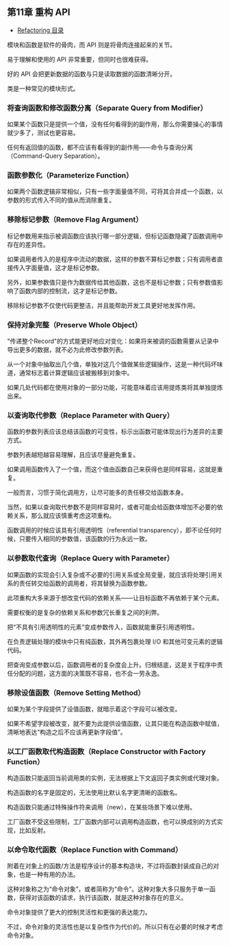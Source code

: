 ## 第11章 重构 API

- [Refactoring 目录](./index.md)

模块和函数是软件的骨肉，而 API 则是将骨肉连接起来的关节。

易于理解和使用的 API 非常重要，但同时也很难获得。

好的 API 会把更新数据的函数与只是读取数据的函数清晰分开。

类是一种常见的模块形式。

### 将查询函数和修改函数分离（Separate Query from Modifier）

如果某个函数只是提供一个值，没有任何看得到的副作用，那么你需要操心的事情就少多了，测试也更容易。

任何有返回值的函数，都不应该有看得到的副作用——命令与查询分离（Command-Query Separation）。

### 函数参数化（Parameterize Function）

如果两个函数逻辑非常相似，只有一些字面量值不同，可将其合并成一个函数，以参数的形式传入不同的值从而消除重复。

### 移除标记参数（Remove Flag Argument）

标记参数用来指示被调函数应该执行哪一部分逻辑，但标记函数隐藏了函数调用中存在的差异性。

如果调用者传入的是程序中流动的数据，这样的参数不算标记参数；只有调用者直接传入字面量值，这才是标记参数。

另外，如果参数值只是作为数据传给其他函数，这也不是标记参数；只有参数值影响了函数内部的控制流，这才是标记参数。

移除标记参数不仅使代码更整洁，并且能帮助开发工具更好地发挥作用。

### 保持对象完整（Preserve Whole Object）

"传递整个Record"的方式能更好地应对变化：如果将来被调的函数需要从记录中导出更多的数据，就不必为此修改参数列表。

从一个对象中抽取出几个值，单独对这几个值做某些逻辑操作，这是一种代码坏味道，通常标志着计算逻辑应该被搬移到对象中。

如果几处代码都在使用对象的一部分功能，可能意味着应该用提炼类将其单独提炼出来。

### 以查询取代参数（Replace Parameter with Query）

函数的参数列表应该总结该函数的可变性，标示出函数可能体现出行为差异的主要方式。

参数列表越短越容易理解，且应该尽量避免重复。

如果调用函数传入了一个值，而这个值由函数自己来获得也是同样容易，这就是重复。

一般而言，习惯于简化调用方，让尽可能多的责任移交给函数本身。

当然，如果以查询取代参数不是同样容易时，或者可能会给函数体增加不必要的依赖关系，那么就应该慎重考虑这项重构。

函数调用的时候应该具有引用透明性（referential transparency），即不论任何时候，只要传入相同的参数值，该函数的行为永远一致。

### 以参数取代查询（Replace Query with Parameter）

如果函数的实现会引入复杂或不必要的引用关系或全局变量，就应该将处理引用关系的责任转交给函数的调用者，将其替换为函数参数。

此项重构大多来源于想改变代码的依赖关系——让目标函数不再依赖于某个元素。

需要权衡的是复杂的依赖关系和参数冗长重复之间的利弊。

把“不具有引用透明性的元素”变成参数传入，函数就能重获引用透明性。

在负责逻辑处理的模块中只有纯函数，其外再包裹处理 I/O 和其他可变元素的逻辑代码。

把查询变成参数以后，函数调用者的复杂度会上升。归根结底，这是关于程序中责任分配的问题，这方面的决策既不容易，也不会一劳永逸。

### 移除设值函数（Remove Setting Method）

如果为某个字段提供了设值函数，就暗示着这个字段可以被改变。

如果不希望字段被改变，就不要为此提供设值函数，让其只能在构造函数中赋值，清晰地表达“构造之后不应该再更新字段值”。

### 以工厂函数取代构造函数（Replace Constructor with Factory Function）

构造函数只能返回当前调用类的实例，无法根据上下文返回子类实例或代理对象。

构造函数的名字是固定的，无法使用比默认名字更清晰的函数名。

构造函数只能通过特殊操作符来调用（new），在某些场景下难以使用。

工厂函数不受这些限制，工厂函数内部可以调用构造函数，也可以换成别的方式实现，比如反射。

### 以命令取代函数（Replace Function with Command）

附着在对象上的函数/方法是程序设计的基本构造块，不过将函数封装成自己的对象，也是一种有用的办法。

这种对象称之为“命令对象”，或者简称为“命令”。这种对象大多只服务于单一函数，获得对该函数的请求，执行该函数，就是这种对象存在的意义。

命令对象提供了更大的控制灵活性和更强的表达能力。

不过，命令对象的灵活性也是以复杂性作为代价的。所以只有在必要的时候才考虑命令对象。